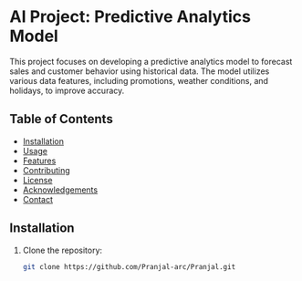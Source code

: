 # AI Project: Predictive Analytics Model

This project focuses on developing a predictive analytics model to forecast sales and customer behavior using historical data. The model utilizes various data features, including promotions, weather conditions, and holidays, to improve accuracy.

## Table of Contents

- [Installation](#installation)
- [Usage](#usage)
- [Features](#features)
- [Contributing](#contributing)
- [License](#license)
- [Acknowledgements](#acknowledgements)
- [Contact](#contact)

## Installation

1. Clone the repository:
   ```bash
   git clone https://github.com/Pranjal-arc/Pranjal.git
